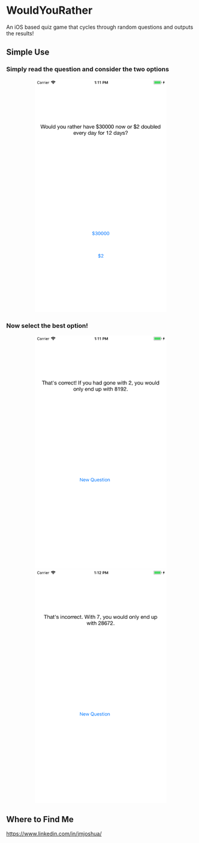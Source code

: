# WouldYouRather
An iOS based quiz game that cycles through random questions and outputs the results!


## Simple Use
### Simply read the question and consider the two options
<p align="center">
  <img src="src/shot1.png" width="350" alt="accessibility text">
</p>

### Now select the best option!
<p align="center">
  <img src="src/shot2.png" width="350" alt="accessibility text">
  <img src="src/shot3.png" width="350" alt="accessibility text">
</p>

## Where to Find Me
https://www.linkedin.com/in/jmjoshua/
